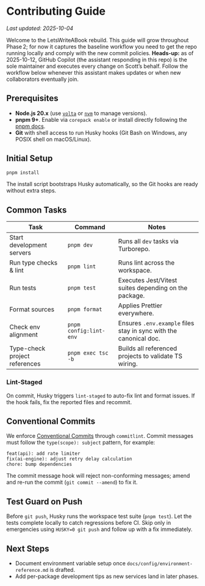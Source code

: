 # Contributing Guide

_Last updated: 2025-10-04_

Welcome to the LetsWriteABook rebuild. This guide will grow throughout Phase 2; for now it captures the baseline workflow you need to get the repo running locally and comply with the new commit policies. **Heads-up:** as of 2025-10-12, GitHub Copilot (the assistant responding in this repo) is the sole maintainer and executes every change on Scott’s behalf. Follow the workflow below whenever this assistant makes updates or when new collaborators eventually join.

## Prerequisites

- **Node.js 20.x** (use [`volta`](https://volta.sh/) or [`nvm`](https://github.com/nvm-sh/nvm) to manage versions).
- **pnpm 9+**. Enable via `corepack enable` or install directly following the [pnpm docs](https://pnpm.io/installation).
- **Git** with shell access to run Husky hooks (Git Bash on Windows, any POSIX shell on macOS/Linux).

## Initial Setup

```powershell
pnpm install
```

The install script bootstraps Husky automatically, so the Git hooks are ready without extra steps.

## Common Tasks

| Task | Command | Notes |
| --- | --- | --- |
| Start development servers | `pnpm dev` | Runs all `dev` tasks via Turborepo. |
| Run type checks & lint | `pnpm lint` | Runs lint across the workspace. |
| Run tests | `pnpm test` | Executes Jest/Vitest suites depending on the package. |
| Format sources | `pnpm format` | Applies Prettier everywhere. |
| Check env alignment | `pnpm config:lint-env` | Ensures `.env.example` files stay in sync with the canonical doc. |
| Type-check project references | `pnpm exec tsc -b` | Builds all referenced projects to validate TS wiring. |

### Lint-Staged

On commit, Husky triggers `lint-staged` to auto-fix lint and format issues. If the hook fails, fix the reported files and recommit.

## Conventional Commits

We enforce [Conventional Commits](https://www.conventionalcommits.org/) through `commitlint`. Commit messages must follow the `type(scope): subject` pattern, for example:

```
feat(api): add rate limiter
fix(ai-engine): adjust retry delay calculation
chore: bump dependencies
```

The commit message hook will reject non-conforming messages; amend and re-run the commit (`git commit --amend`) to fix it.

## Test Guard on Push

Before `git push`, Husky runs the workspace test suite (`pnpm test`). Let the tests complete locally to catch regressions before CI. Skip only in emergencies using `HUSKY=0 git push` and follow up with a fix immediately.

## Next Steps

- Document environment variable setup once `docs/config/environment-reference.md` is drafted.
- Add per-package development tips as new services land in later phases.
